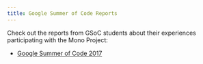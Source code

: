 ```yaml
---
title: Google Summer of Code Reports
---
```


Check out the reports from GSoC students about their experiences participating with the Mono Project:

- [Google Summer of Code 2017](/community/google-summer-of-code/reports/2017/)
